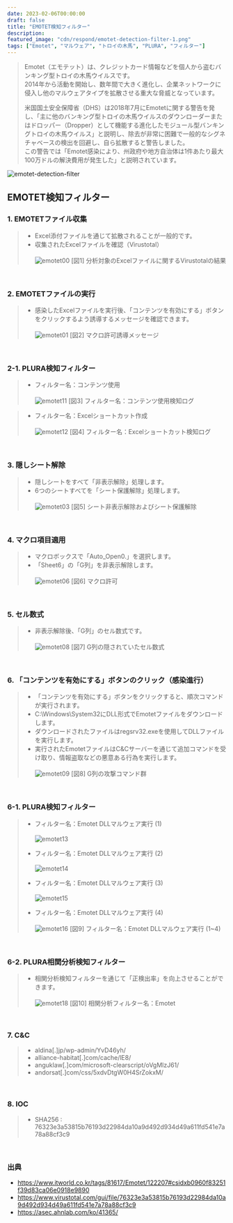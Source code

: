 ```yaml
---
date: 2023-02-06T00:00:00
draft: false
title: "EMOTET検知フィルター"
description: 
featured_image: "cdn/respond/emotet-detection-filter-1.png"
tags: ["Emotet", "マルウェア", "トロイの木馬", "PLURA", "フィルター"]
---
```


> Emotet（エモテット）は、クレジットカード情報などを個人から盗むバンキング型トロイの木馬ウイルスです。 <br>
> 2014年から活動を開始し、数年間で大きく進化し、企業ネットワークに侵入し他のマルウェアタイプを拡散させる重大な脅威となっています。
>
> 米国国土安全保障省（DHS）は2018年7月にEmotetに関する警告を発し、「主に他のバンキング型トロイの木馬ウイルスのダウンローダーまたはドロッパー（Dropper）として機能する進化したモジュール型バンキングトロイの木馬ウイルス」と説明し、除去が非常に困難で一般的なシグネチャベースの検出を回避し、自ら拡散すると警告しました。  <br>
> この警告では「Emotet感染により、州政府や地方自治体は1件あたり最大100万ドルの解決費用が発生した」と説明されています。
<!--more-->
![emotet-detection-filter](https://blog.plura.io/cdn/respond/emotet-detection-filter-1.png)

## EMOTET検知フィルター

### 1. EMOTETファイル収集

> * Excel添付ファイルを通じて拡散されることが一般的です。
> * 収集されたExcelファイルを確認（Virustotal）<br><br>
> ![emotet00](https://github.com/user-attachments/assets/6603c3a9-8d9b-4060-af74-4d5255e0f76c)
> [図1] 分析対象のExcelファイルに関するVirustotalの結果

<br>

### 2. EMOTETファイルの実行

> * 感染したExcelファイルを実行後、「コンテンツを有効にする」ボタンをクリックするよう誘導するメッセージを確認できます。<br><br>
>   ![emotet01](https://github.com/user-attachments/assets/73648c89-f963-43cf-b425-af5c8c024aa5)
>   [図2] マクロ許可誘導メッセージ

<br>

### 2-1. PLURA検知フィルター

> * フィルター名：コンテンツ使用<br><br>
> ![emotet11](https://github.com/user-attachments/assets/964ca044-b6af-41d1-8b62-65078cc11eb3)
> [図3] フィルター名：コンテンツ使用検知ログ

> * フィルター名：Excelショートカット作成<br><br>
> ![emotet12](https://github.com/user-attachments/assets/2c7fc921-1bd5-4db6-b0ae-8d2ae42c5a90)
> [図4] フィルター名：Excelショートカット検知ログ

<br>

### 3. 隠しシート解除

> * 隠しシートをすべて「非表示解除」処理します。
> * 6つのシートすべてを「シート保護解除」処理します。<br><br>
> ![emotet03](https://github.com/user-attachments/assets/c70dd491-998e-4f16-b976-f52ed3619503)
> [図5] シート非表示解除およびシート保護解除

<br>

### 4. マクロ項目適用

> * マクロボックスで「Auto_Open0.」を選択します。
> * 「Sheet6」の「G列」を非表示解除します。<br><br>
> ![emotet06](https://github.com/user-attachments/assets/abc39208-5eef-42fb-b68b-a725b3f5aa68)
> [図6] マクロ許可

<br>

### 5. セル数式

> * 非表示解除後、「G列」のセル数式です。<br><br>
> ![emotet08](https://github.com/user-attachments/assets/fe4b6143-eeae-4642-8363-513ea76dc4b5)
> [図7] G列の隠されていたセル数式

<br>

### 6. 「コンテンツを有効にする」ボタンのクリック（感染進行）

> * 「コンテンツを有効にする」ボタンをクリックすると、順次コマンドが実行されます。
> * C:\Windows\System32にDLL形式でEmotetファイルをダウンロードします。
> * ダウンロードされたファイルはregsrv32.exeを使用してDLLファイルを実行します。
> * 実行されたEmotetファイルはC&Cサーバーを通じて追加コマンドを受け取り、情報盗取などの悪意ある行為を実行します。<br><br>
> ![emotet09](https://github.com/user-attachments/assets/eedb5939-e34c-405b-ad3b-f6eb147b7cfa)
> [図8] G列の攻撃コマンド群

<br>

### 6-1. PLURA検知フィルター

> * フィルター名：Emotet DLLマルウェア実行 (1)<br><br>
> ![emotet13](https://github.com/user-attachments/assets/eef93658-fba7-4209-9967-c7120c5f43b2)
> 
> * フィルター名：Emotet DLLマルウェア実行 (2)<br><br>
> ![emotet14](https://github.com/user-attachments/assets/2c8de873-1f5a-476d-bf79-d1adf9f43d54)
>
> * フィルター名：Emotet DLLマルウェア実行 (3)<br><br>
> ![emotet15](https://github.com/user-attachments/assets/d5d1095f-be88-4f31-b771-5a6bd3936734)
>
> * フィルター名：Emotet DLLマルウェア実行 (4)<br><br>
> ![emotet16](https://github.com/user-attachments/assets/ddb34d98-cc0d-4fea-9018-3320b6bdf6fe)
> [図9] フィルター名：Emotet DLLマルウェア実行 (1~4)

<br>

### 6-2. PLURA相関分析検知フィルター

> * 相関分析検知フィルターを通じて「正検出率」を向上させることができます。<br><br>
> ![emotet18](https://github.com/user-attachments/assets/202e826c-4413-4710-b8e1-14eb78cda9d7)
> [図10] 相関分析フィルター名：Emotet

<br>

### 7. C&C

> * aldina[.]jp/wp-admin/YvD46yh/
> * alliance-habitat[.]com/cache/lE8/
> * anguklaw[.]com/microsoft-clearscript/oVgMlzJ61/
> * andorsat[.]com/css/5xdvDtgW0H4SrZokxM/

<br>

### 8. IOC

> * SHA256 : 76323e3a53815b76193d22984da10a9d492d934d49a611fd541e7a78a88cf3c9

<br>

### 出典

* https://www.itworld.co.kr/tags/81617/Emotet/122207#csidxb0960f83251f39d83ca06e0918e9890
* https://www.virustotal.com/gui/file/76323e3a53815b76193d22984da10a9d492d934d49a611fd541e7a78a88cf3c9
* https://asec.ahnlab.com/ko/41365/
